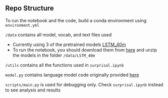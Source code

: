 ## Repo Structure

To run the notebook and the code, build a conda environment using `environment.yml`

`/data` contains all model, vocab, and text files used

- Currently using 3 of the pretrained models [LSTM_40m](https://zenodo.org/record/3559340#.YQxENLqSkTc)
- To run the notebook, you should download them from [here](https://zenodo.org/record/3559340/files/LSTM_40m.tar.gz?download=1) and unzip the models in the folder `/data/LSTM_40m`

`/utils` contains all the functions used in `surprisal.ipynb`

`model.py` contains language model code originally provided [here](https://github.com/vansky/neural-complexity/blob/master/model.py)

`scripts/main.py` is used for debugging only. Check `surprisal.ipynb` instead to see analysis and results